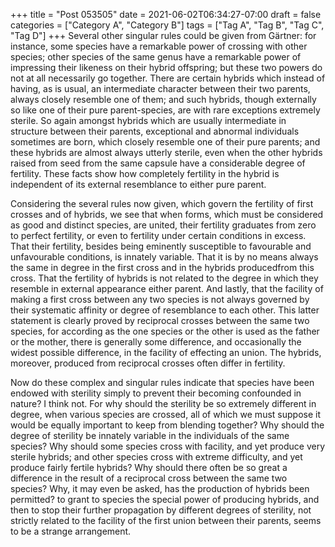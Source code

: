 +++
title = "Post 053505"
date = 2021-06-02T06:34:27-07:00
draft = false
categories = ["Category A", "Category B"]
tags = ["Tag A", "Tag B", "Tag C", "Tag D"]
+++
Several other singular rules could be given from Gärtner: for instance, some species have a remarkable power of crossing with other species; other species of the same genus have a remarkable power of impressing their likeness on their hybrid offspring; but these two powers do not at all necessarily go together. There are certain hybrids which instead of having, as is usual, an intermediate character between their two parents, always closely resemble one of them; and such hybrids, though externally so like one of their pure parent-species, are with rare exceptions extremely sterile. So again amongst hybrids which are usually intermediate in structure between their parents, exceptional and abnormal individuals sometimes are born, which closely resemble one of their pure parents; and these hybrids are almost always utterly sterile, even when the other hybrids raised from seed from the same capsule have a considerable degree of fertility. These facts show how completely fertility in the hybrid is independent of its external resemblance to either pure parent.

Considering the several rules now given, which govern the fertility of first crosses and of hybrids, we see that when forms, which must be considered as good and distinct species, are united, their fertility graduates from zero to perfect fertility, or even to fertility under certain conditions in excess. That their fertility, besides being eminently susceptible to favourable and unfavourable conditions, is innately variable. That it is by no means always the same in degree in the first cross and in the hybrids producedfrom this cross. That the fertility of hybrids is not related to the degree in which they resemble in external appearance either parent. And lastly, that the facility of making a first cross between any two species is not always governed by their systematic affinity or degree of resemblance to each other. This latter statement is clearly proved by reciprocal crosses between the same two species, for according as the one species or the other is used as the father or the mother, there is generally some difference, and occasionally the widest possible difference, in the facility of effecting an union. The hybrids, moreover, produced from reciprocal crosses often differ in fertility.

Now do these complex and singular rules indicate that species have been endowed with sterility simply to prevent their becoming confounded in nature? I think not. For why should the sterility be so extremely different in degree, when various species are crossed, all of which we must suppose it would be equally important to keep from blending together? Why should the degree of sterility be innately variable in the individuals of the same species? Why should some species cross with facility, and yet produce very sterile hybrids; and other species cross with extreme difficulty, and yet produce fairly fertile hybrids? Why should there often be so great a difference in the result of a reciprocal cross between the same two species? Why, it may even be asked, has the production of hybrids been permitted? to grant to species the special power of producing hybrids, and then to stop their further propagation by different degrees of sterility, not strictly related to the facility of the first union between their parents, seems to be a strange arrangement.

